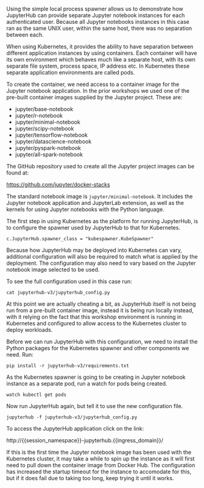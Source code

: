 Using the simple local process spawner allows us to demonstrate how JupyterHub can provide separate Jupyter notebook instances for each authenticated user. Because all Jupyter notebooks instances in this case ran as the same UNIX user, within the same host, there was no separation between each.

When using Kubernetes, it provides the ability to have separation between different application instances by using containers. Each container will have its own environment which behaves much like a separate host, with its own separate file system, process space, IP address etc. In Kubernetes these separate application environments are called pods.

To create the container, we need access to a container image for the Jupyter notebook application. In the prior workshops we used one of the pre-built container images supplied by the Jupyter project. These are:

* jupyter/base-notebook
* jupyter/r-notebook
* jupyter/minimal-notebook
* jupyter/scipy-notebook
* jupyter/tensorflow-notebook
* jupyter/datascience-notebook
* jupyter/pyspark-notebook
* jupyter/all-spark-notebook

The GitHub repository used to create all the Jupyter project images can be found at:

https://github.com/jupyter/docker-stacks

The standard notebook image is ``jupyter/minimal-notebook``. It includes the Jupyter notebook application and JupyterLab extension, as well as the kernels for using Jupyter notebooks with the Python language.

The first step in using Kubernetes as the platform for running JupyterHub, is to configure the spawner used by JupyterHub to that for Kubernetes.

```
c.JupyterHub.spawner_class = "kubespawner.KubeSpawner"
```

Because how JupyterHub may be deployed into Kubernetes can vary, additional configuration will also be required to match what is applied by the deployment. The configuration may also need to vary based on the Jupyter notebook image selected to be used.

 To see the full configuration used in this case run:

```execute
cat jupyterhub-v3/jupyterhub_config.py
```

At this point we are actually cheating a bit, as JupyterHub itself is not being run from a pre-built container image, instead it is being run locally instead, with it relying on the fact that this workshop environment is running in Kubernetes and configured to allow access to the Kubernetes cluster to deploy workloads.

Before we can run JupyterHub with this configuration, we need to install the Python packages for the Kubernetes spawner and other components we need. Run:

```execute
pip install -r jupyterhub-v3/requirements.txt
```

As the Kubernetes spawner is going to be creating in Jupyter notebook instance as a separate pod, run a watch for pods being created.

```execute-2
watch kubectl get pods
```

Now run JupyterHub again, but tell it to use the new configuration file.

```execute-1
jupyterhub -f jupyterhub-v3/jupyterhub_config.py
```

To access the JupyterHub application click on the link:

http://{{session_namespace}}-jupyterhub.{{ingress_domain}}/

If this is the first time the Jupyter notebook image has been used with the Kubernetes cluster, it may take a while to spin up the instance as it will first need to pull down the container image from Docker Hub. The configuration has increased the startup timeout for the instance to accomodate for this, but if it does fail due to taking too long, keep trying it until it works.
